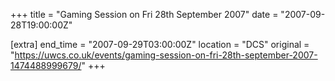+++
title = "Gaming Session on Fri 28th September 2007"
date = "2007-09-28T19:00:00Z"

[extra]
end_time = "2007-09-29T03:00:00Z"
location = "DCS"
original = "https://uwcs.co.uk/events/gaming-session-on-fri-28th-september-2007-1474488999679/"
+++



